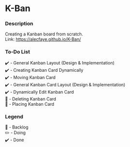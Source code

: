 # K-Ban
### Description
Creating a Kanban board from scratch. 
<br>
Link: <link>https://alecfaye.github.io/K-Ban/</link>

### To-Do List
:heavy_check_mark: - General Kanban Layout (Design & Implementation)
<br/>
:heavy_check_mark: - Creating Kanban Card Dynamically
<br/>
:heavy_check_mark: - Moving Kanban Card
<br/>
:heavy_check_mark: - General Kanban Card Layout (Design & Implementation)
<br/>
:heavy_check_mark: - Dynamically Edit Kanban Card
<br/>
:construction: - Deleting Kanban Card
<br/>
:construction: - Placing Kanban Card
<br/>

### Legend
:construction: - Backlog
<br/>
:pencil2: - Doing
<br/>
:heavy_check_mark: - Done
<br/>
